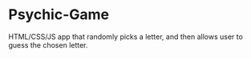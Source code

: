 # Psychic-Game
HTML/CSS/JS app that randomly picks a letter, and then allows user to guess the chosen letter.


